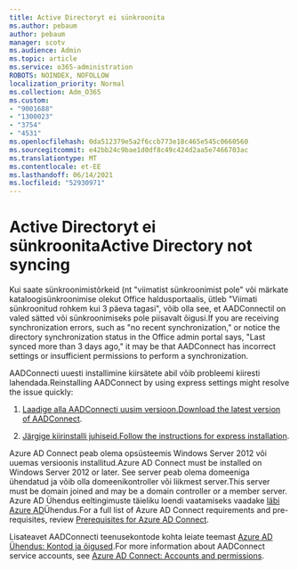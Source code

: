```yaml
---
title: Active Directoryt ei sünkroonita
ms.author: pebaum
author: pebaum
manager: scotv
ms.audience: Admin
ms.topic: article
ms.service: o365-administration
ROBOTS: NOINDEX, NOFOLLOW
localization_priority: Normal
ms.collection: Adm_O365
ms.custom:
- "9001688"
- "1300023"
- "3754"
- "4531"
ms.openlocfilehash: 0da512379e5a2f6ccb773e18c465e545c0660560
ms.sourcegitcommit: e42bb24c9bae1d0df8c49c424d2aa5e7466703ac
ms.translationtype: MT
ms.contentlocale: et-EE
ms.lasthandoff: 06/14/2021
ms.locfileid: "52930971"
---
```

# <a name="active-directory-not-syncing"></a><span data-ttu-id="6c72b-102">Active Directoryt ei sünkroonita</span><span class="sxs-lookup"><span data-stu-id="6c72b-102">Active Directory not syncing</span></span>

<span data-ttu-id="6c72b-103">Kui saate sünkroonimistõrkeid (nt "viimatist sünkroonimist pole" või märkate kataloogisünkroonimise olekut Office haldusportaalis, ütleb "Viimati sünkroonitud rohkem kui 3 päeva tagasi", võib olla see, et AADConnectil on valed sätted või sünkroonimiseks pole piisavalt õigusi.</span><span class="sxs-lookup"><span data-stu-id="6c72b-103">If you are receiving synchronization errors, such as "no recent synchronization," or notice the directory synchronization status in the Office admin portal says, "Last synced more than 3 days ago," it may be that AADConnect has incorrect settings or insufficient permissions to perform a synchronization.</span></span>  

<span data-ttu-id="6c72b-104">AADConnecti uuesti installimine kiirsätete abil võib probleemi kiiresti lahendada.</span><span class="sxs-lookup"><span data-stu-id="6c72b-104">Reinstalling AADConnect by using express settings might resolve the issue quickly:</span></span>

1. <span data-ttu-id="6c72b-105">[Laadige alla AADConnecti uusim versioon.](https://go.microsoft.com/fwlink/?LinkId=615771)</span><span class="sxs-lookup"><span data-stu-id="6c72b-105">[Download the latest version of AADConnect](https://go.microsoft.com/fwlink/?LinkId=615771).</span></span>

2. <span data-ttu-id="6c72b-106">[Järgige kiirinstalli juhiseid.](/azure/active-directory/hybrid/how-to-connect-install-express)</span><span class="sxs-lookup"><span data-stu-id="6c72b-106">[Follow the instructions for express installation](/azure/active-directory/hybrid/how-to-connect-install-express).</span></span>

<span data-ttu-id="6c72b-107">Azure AD Connect peab olema opsüsteemis Windows Server 2012 või uuemas versioonis installitud.</span><span class="sxs-lookup"><span data-stu-id="6c72b-107">Azure AD Connect must be installed on Windows Server 2012 or later.</span></span> <span data-ttu-id="6c72b-108">See server peab olema domeeniga ühendatud ja võib olla domeenikontroller või liikmest server.</span><span class="sxs-lookup"><span data-stu-id="6c72b-108">This server must be domain joined and may be a domain controller or a member server.</span></span> <span data-ttu-id="6c72b-109">Azure AD Ühendus eeltingimuste täieliku loendi vaatamiseks vaadake [läbi Azure AD](/azure/active-directory/hybrid/how-to-connect-install-prerequisites)Ühendus.</span><span class="sxs-lookup"><span data-stu-id="6c72b-109">For a full list of Azure AD Connect requirements and pre-requisites, review [Prerequisites for Azure AD Connect](/azure/active-directory/hybrid/how-to-connect-install-prerequisites).</span></span>

<span data-ttu-id="6c72b-110">Lisateavet AADConnecti teenusekontode kohta leiate teemast [Azure AD Ühendus: Kontod ja õigused](/azure/active-directory/hybrid/reference-connect-accounts-permissions).</span><span class="sxs-lookup"><span data-stu-id="6c72b-110">For more information about AADConnect service accounts, see [Azure AD Connect: Accounts and permissions](/azure/active-directory/hybrid/reference-connect-accounts-permissions).</span></span>
